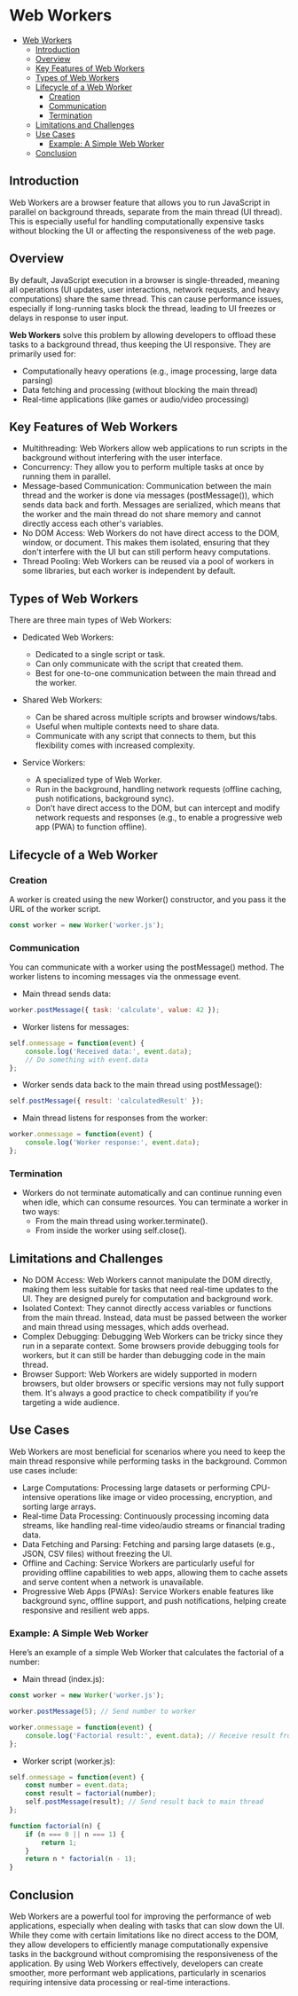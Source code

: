 # Web Workers

- [Web Workers](#web-workers)
  - [Introduction](#introduction)
  - [Overview](#overview)
  - [Key Features of Web Workers](#key-features-of-web-workers)
  - [Types of Web Workers](#types-of-web-workers)
  - [Lifecycle of a Web Worker](#lifecycle-of-a-web-worker)
    - [Creation](#creation)
    - [Communication](#communication)
    - [Termination](#termination)
  - [Limitations and Challenges](#limitations-and-challenges)
  - [Use Cases](#use-cases)
    - [Example: A Simple Web Worker](#example-a-simple-web-worker)
  - [Conclusion](#conclusion)

## Introduction

Web Workers are a browser feature that allows you to run JavaScript in parallel on background threads, separate from the main thread (UI thread). This is especially useful for handling computationally expensive tasks without blocking the UI or affecting the responsiveness of the web page.

## Overview

By default, JavaScript execution in a browser is single-threaded, meaning all operations (UI updates, user interactions, network requests, and heavy computations) share the same thread. This can cause performance issues, especially if long-running tasks block the thread, leading to UI freezes or delays in response to user input.

**Web Workers** solve this problem by allowing developers to offload these tasks to a background thread, thus keeping the UI responsive. They are primarily used for:

- Computationally heavy operations (e.g., image processing, large data parsing)
- Data fetching and processing (without blocking the main thread)
- Real-time applications (like games or audio/video processing)

## Key Features of Web Workers

- Multithreading: Web Workers allow web applications to run scripts in the background without interfering with the user interface.
- Concurrency: They allow you to perform multiple tasks at once by running them in parallel.
- Message-based Communication: Communication between the main thread and the worker is done via messages (postMessage()), which sends data back and forth. Messages are serialized, which means that the worker and the main thread do not share memory and cannot directly access each other's variables.
- No DOM Access: Web Workers do not have direct access to the DOM, window, or document. This makes them isolated, ensuring that they don't interfere with the UI but can still perform heavy computations.
- Thread Pooling: Web Workers can be reused via a pool of workers in some libraries, but each worker is independent by default.

## Types of Web Workers

There are three main types of Web Workers:

- Dedicated Web Workers:
  - Dedicated to a single script or task.
  - Can only communicate with the script that created them.
  - Best for one-to-one communication between the main thread and the worker.

- Shared Web Workers:
  - Can be shared across multiple scripts and browser windows/tabs.
  - Useful when multiple contexts need to share data.
  - Communicate with any script that connects to them, but this flexibility comes with increased complexity.

- Service Workers:
  - A specialized type of Web Worker.
  - Run in the background, handling network requests (offline caching, push notifications, background sync).
  - Don’t have direct access to the DOM, but can intercept and modify network requests and responses (e.g., to enable a progressive web app (PWA) to function offline).

## Lifecycle of a Web Worker

### Creation

A worker is created using the new Worker() constructor, and you pass it the URL of the worker script.

```js
const worker = new Worker('worker.js');
```

### Communication

You can communicate with a worker using the postMessage() method. The worker listens to incoming messages via the onmessage event.

- Main thread sends data:

```js
worker.postMessage({ task: 'calculate', value: 42 });
```

- Worker listens for messages:

```js
self.onmessage = function(event) {
    console.log('Received data:', event.data);
    // Do something with event.data
};
```

- Worker sends data back to the main thread using postMessage():

```js
self.postMessage({ result: 'calculatedResult' });
```

- Main thread listens for responses from the worker:

```js
worker.onmessage = function(event) {
    console.log('Worker response:', event.data);
};
```

### Termination

- Workers do not terminate automatically and can continue running even when idle, which can consume resources. You can terminate a worker in two ways:
  - From the main thread using worker.terminate().
  - From inside the worker using self.close().

## Limitations and Challenges

- No DOM Access: Web Workers cannot manipulate the DOM directly, making them less suitable for tasks that need real-time updates to the UI. They are designed purely for computation and background work.
- Isolated Context: They cannot directly access variables or functions from the main thread. Instead, data must be passed between the worker and main thread using messages, which adds overhead.
- Complex Debugging: Debugging Web Workers can be tricky since they run in a separate context. Some browsers provide debugging tools for workers, but it can still be harder than debugging code in the main thread.
- Browser Support: Web Workers are widely supported in modern browsers, but older browsers or specific versions may not fully support them. It's always a good practice to check compatibility if you’re targeting a wide audience.

## Use Cases

Web Workers are most beneficial for scenarios where you need to keep the main thread responsive while performing tasks in the background. Common use cases include:

- Large Computations: Processing large datasets or performing CPU-intensive operations like image or video processing, encryption, and sorting large arrays.
- Real-time Data Processing: Continuously processing incoming data streams, like handling real-time video/audio streams or financial trading data.
- Data Fetching and Parsing: Fetching and parsing large datasets (e.g., JSON, CSV files) without freezing the UI.
- Offline and Caching: Service Workers are particularly useful for providing offline capabilities to web apps, allowing them to cache assets and serve content when a network is unavailable.
- Progressive Web Apps (PWAs): Service Workers enable features like background sync, offline support, and push notifications, helping create responsive and resilient web apps.

### Example: A Simple Web Worker

Here’s an example of a simple Web Worker that calculates the factorial of a number:

- Main thread (index.js):

```js
const worker = new Worker('worker.js');

worker.postMessage(5); // Send number to worker

worker.onmessage = function(event) {
    console.log('Factorial result:', event.data); // Receive result from worker
};
```

- Worker script (worker.js):

```js
self.onmessage = function(event) {
    const number = event.data;
    const result = factorial(number);
    self.postMessage(result); // Send result back to main thread
};

function factorial(n) {
    if (n === 0 || n === 1) {
        return 1;
    }
    return n * factorial(n - 1);
}
```

## Conclusion

Web Workers are a powerful tool for improving the performance of web applications, especially when dealing with tasks that can slow down the UI. While they come with certain limitations like no direct access to the DOM, they allow developers to efficiently manage computationally expensive tasks in the background without compromising the responsiveness of the application. By using Web Workers effectively, developers can create smoother, more performant web applications, particularly in scenarios requiring intensive data processing or real-time interactions.
